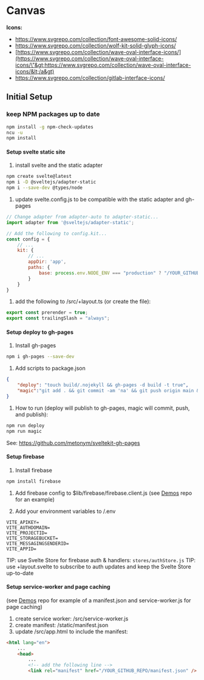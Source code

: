 # Canvas

**Icons:** 

- <https://www.svgrepo.com/collection/font-awesome-solid-icons/> 
- <https://www.svgrepo.com/collection/wolf-kit-solid-glyph-icons/> 
- [https://www.svgrepo.com/collection/wave-oval-interface-icons/](https://www.svgrepo.com/collection/wave-oval-interface-icons/\"&gt;https://www.svgrepo.com/collection/wave-oval-interface-icons/&lt;/a&gt)
- <https://www.svgrepo.com/collection/gitlab-interface-icons/> 

## Initial Setup

### keep NPM packages up to date

```bash
npm install -g npm-check-updates
ncu -u
npm install
```

#### Setup svelte static site

1. install svelte and the static adapter

```bash
npm create svelte@latest
npm i -D @sveltejs/adapter-static
npm i --save-dev @types/node
```

1. update svelte.config.js to be compatible with the static adapter and gh-pages

```js
// Change adapter from adapter-auto to adapter-static...
import adapter from '@sveltejs/adapter-static';

// Add the following to config.kit...
const config = {
    // ...
    kit: {
        // ...
		appDir: 'app',
		paths: {
			base: process.env.NODE_ENV === "production" ? "/YOUR_GITHUB_REPO" : "",
		}
	}
}
```

1. add the following to /src/+layout.ts (or create the file):

```ts
export const prerender = true;
export const trailingSlash = "always";
```

#### Setup deploy to gh-pages

1. Install gh-pages

```bash
npm i gh-pages --save-dev
```

1. Add scripts to package.json

```json
{
    "deploy": "touch build/.nojekyll && gh-pages -d build -t true",
    "magic":"git add . && git commit -am 'na' && git push origin main && vite build && touch build/.nojekyll && gh-pages -d build -t true"
}
```

1. How to run (deploy will publish to gh-pages, magic will commit, push, and publish):

```bash
npm run deploy
npm run magic
```

See: https://github.com/metonym/sveltekit-gh-pages

#### Setup firebase

1. Install firebase

```bash
npm install firebase
```

1. Add firebase config to $lib/firebase/firebase.client.js (see [Demos](https://github.com/forewit/demos) repo for an example)

2. Add your environment variables to /.env

```env
VITE_APIKEY=
VITE_AUTHDOMAIN=
VITE_PROJECTID=
VITE_STORAGEBUCKET=
VITE_MESSAGINGSENDERID=
VITE_APPID=
```

TIP: use Svelte Store for firebase auth & handlers: `stores/authStore.js` TIP: use +layout.svelte to subscribe to auth updates and keep the Svelte Store up-to-date

#### Setup service-worker and page caching

(see [Demos](https://github.com/forewit/demos) repo for example of a manifest.json and service-worker.js for page caching)

1. create service worker: /src/service-worker.js
2. create manifest: /static/manifest.json
3. update /src/app.html to include the manifest:

```html
<html lang="en">
    ...
    <head>
        ... 
        <!-- add the following line -->
		<link rel="manifest" href="/YOUR_GITHUB_REPO/manifest.json" />
```